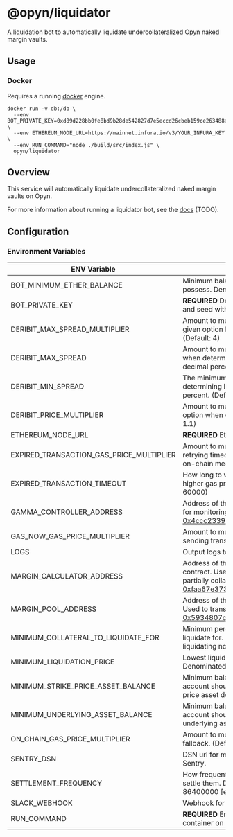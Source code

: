 # @opyn/liquidator

A liquidation bot to automatically liquidate undercollateralized Opyn naked margin vaults.

## Usage

### Docker

Requires a running [docker](https://docker.com) engine.

```
docker run -v db:/db \
  --env BOT_PRIVATE_KEY=0xd89d228bb0fe8bd9b28de542827d7e5eccd26cbeb159ce263488a6a54b88bdcf \
  --env ETHEREUM_NODE_URL=https://mainnet.infura.io/v3/YOUR_INFURA_KEY \
  --env RUN_COMMAND="node ./build/src/index.js" \
  opyn/liquidator
```

## Overview

This service will automatically liquidate undercollateralized naked margin vaults on Opyn.

For more information about running a liquidator bot, see the [docs]() (TODO).

## Configuration

### Environment Variables

| ENV Variable                             | Description                                                                                                                                                                                                                                                         |
| ---------------------------------------- | ------------------------------------------------------------------------------------------------------------------------------------------------------------------------------------------------------------------------------------------------------------------- |
| BOT_MINIMUM_ETHER_BALANCE                | Minimum balance of Ether the bot's wallet should possess. Denominated in wei. (Default: 0)                                                                                                                                                                          |
| BOT_PRIVATE_KEY                          | **REQUIRED** Defines the wallet the bot will use. Generate and seed with Ether before running the bot.                                                                                                                                                              |
| DERIBIT_MAX_SPREAD_MULTIPLIER            | Amount to multiply the calculated Deribit max spread of a given option by when determining liquidation profitability. (Default: 4)                                                                                                                                  |
| DERIBIT_MAX_SPREAD                       | Amount to multiply the Deribit delta of a given option when determining liquidation profitability. Defined as decimal percent. (Default: 0.04)                                                                                                                      |
| DERIBIT_MIN_SPREAD                       | The minimum spread of a given Deribit option when determining liquidation profitability. Defined as decimal percent. (Default: 0.01)                                                                                                                                |
| DERIBIT_PRICE_MULTIPLIER                 | Amount to multiply the Deribit best ask price of a given option when determining liquidation profitability. (Default: 1.1)                                                                                                                                          |
| ETHEREUM_NODE_URL                        | **REQUIRED** Ethereum node URL to use (i.e. an Infura url).                                                                                                                                                                                                         |
| EXPIRED_TRANSACTION_GAS_PRICE_MULTIPLIER | Amount to multiply the `rapid` [GasNow](https://www.gasnow.org/) gas price by when retrying timed out transactions. Multiplied against the on-chain median gas price as a fallback. (Default: 1.1)                                                                  |
| EXPIRED_TRANSACTION_TIMEOUT              | How long to wait before retrying transactions with a higher gas price. Denominated in microseconds. (Default: 60000)                                                                                                                                                |
| GAMMA_CONTROLLER_ADDRESS                 | Address of the deployed Opyn Controller contract. Used for monitoring and liquidating vaults. (Default: [0x4ccc2339F87F6c59c6893E1A678c2266cA58dC72](https://etherscan.io/address/0x4ccc2339F87F6c59c6893E1A678c2266cA58dC72))                                      |
| GAS_NOW_GAS_PRICE_MULTIPLIER             | Amount to multiply the `rapid` [GasNow](https://www.gasnow.org/) gas price by when sending transactions. (Default: 1.0)                                                                                                                                             |
| LOGS                                     | Output logs to stdout. (Default: True)                                                                                                                                                                                                                              |
| MARGIN_CALCULATOR_ADDRESS                | Address of the deployed Opyn Margin Calculator contract. Used to calculate margin requirements of partially collateralized vaults. (Default: [0xfaa67e3736572645B38AF7410B3E1006708e13F4](https://etherscan.io/address/0xfaa67e3736572645B38AF7410B3E1006708e13F4)) |
| MARGIN_POOL_ADDRESS                      | Address of the deployed Opyn Margin Pool contract. Used to transfer collateral during liquidations. (Default: [0x5934807cC0654d46755eBd2848840b616256C6Ef](https://etherscan.io/address/0x5934807cC0654d46755eBd2848840b616256C6Ef))                                |
| MINIMUM_COLLATERAL_TO_LIQUIDATE_FOR      | Minimum percent amount of vault collateral the bot will liquidate for. Defined as decimal percent. Used when liquidating non-Deribit priced options. (Default: 0.95)                                                                                                |
| MINIMUM_LIQUIDATION_PRICE                | Lowest liquidation price the bot will liquidate for. Denominated and formatted as USD. (Default: 5.00)                                                                                                                                                              |
| MINIMUM_STRIKE_PRICE_ASSET_BALANCE       | Minimum balance of strike price asset the liquidator account should have access to. Denominated in strike price asset decimals. (Default: 0)                                                                                                                        |
| MINIMUM_UNDERLYING_ASSET_BALANCE         | Minimum balance of underyling asset the liquidator account should have access to. Denominated in underlying asset decimals. (Default: 0)                                                                                                                            |
| ON_CHAIN_GAS_PRICE_MULTIPLIER            | Amount to multiply the on-chain median gas price as a fallback. (Default: 1.5)                                                                                                                                                                                      |
| SENTRY_DSN                               | DSN url for monitoring and sending error messages to Sentry.                                                                                                                                                                                                        |
| SETTLEMENT_FREQUENCY                     | How frequently to fetch settlement vaults and attempt to settle them. Denominated in microseconds. (Default: 86400000 [every 24 hours])                                                                                                                             |
| SLACK_WEBHOOK                            | Webhook for sending error messages to a Slack channel.                                                                                                                                                                                                              |
| RUN_COMMAND                              | **REQUIRED** Entry point used by the bot's Docker container on startup.                                                                                                                                                                                             |
